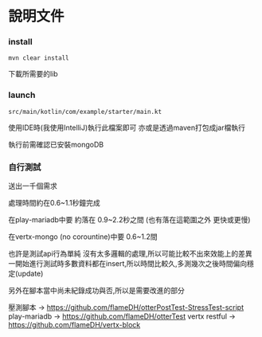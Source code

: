 # 說明文件

### install

    mvn clear install

下載所需要的lib

### launch

    src/main/kotlin/com/example/starter/main.kt

使用IDE時(我使用IntelliJ)執行此檔案即可
亦或是透過maven打包成jar檔執行

執行前需確認已安裝mongoDB

### 自行測試

送出一千個需求

處理時間約在0.6~1.1秒鐘完成

在play-mariadb中要 約落在 0.9~2.2秒之間 (也有落在這範圍之外 更快或更慢)

在vertx-mongo (no corountine)中要 0.6~1.2間

也許是測試api行為單純 沒有太多邏輯的處理,所以可能比較不出來效能上的差異
一開始進行測試時多數資料都在insert,所以時間比較久,多測幾次之後時間偏向穩定(update)

另外在腳本當中尚未紀錄成功與否,所以是需要改進的部分

壓測腳本 -> https://github.com/flameDH/otterPostTest-StressTest-script
play-mariadb -> https://github.com/flameDH/otterTest
vertx restful -> https://github.com/flameDH/vertx-block
